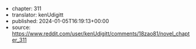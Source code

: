 - chapter: 311
- translator: kenUdigitt
- published: 2024-01-05T16:19:13+00:00
- source: https://www.reddit.com/user/kenUdigitt/comments/18zao81/novel_chapter_311
